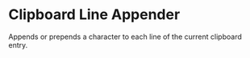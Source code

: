 # Clipboard Line Appender

Appends or prepends a character to each line of the current clipboard entry.